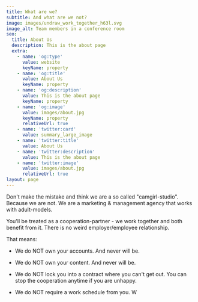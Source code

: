 ```yaml
---
title: What are we?
subtitle: And what are we not?
image: images/undraw_work_together_h63l.svg
image_alt: Team members in a conference room
seo:
  title: About Us
  description: This is the about page
  extra:
    - name: 'og:type'
      value: website
      keyName: property
    - name: 'og:title'
      value: About Us
      keyName: property
    - name: 'og:description'
      value: This is the about page
      keyName: property
    - name: 'og:image'
      value: images/about.jpg
      keyName: property
      relativeUrl: true
    - name: 'twitter:card'
      value: summary_large_image
    - name: 'twitter:title'
      value: About Us
    - name: 'twitter:description'
      value: This is the about page
    - name: 'twitter:image'
      value: images/about.jpg
      relativeUrl: true
layout: page
---
```

Don't make the mistake and think we are a so called "camgirl-studio". Because we are not. We are a marketing & management agency that works with adult-models.

You'll be treated as a cooperation-partner - we work together and both benefit from it. There is no weird employer/employee relationship.

That means:

*   We do NOT own your accounts. And never will be.

*   We do NOT own your content. And never will be.

*   We do NOT lock you into a contract where you can't get out. You can stop the cooperation anytime if you are unhappy. 

*   We do NOT require a work schedule from you. W



